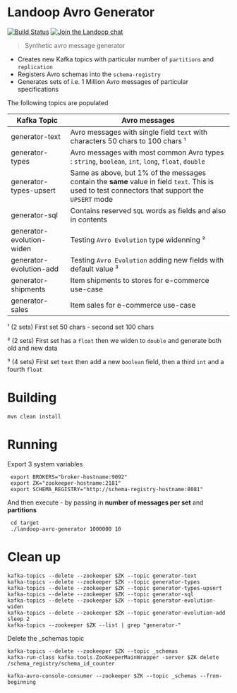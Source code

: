# Landoop Avro Generator
[![Build Status](https://jenkins.landoop.com/buildStatus/icon?job=Avro-Generator&.png)](https://jenkins.landoop.com/job/Avro-Generator)
[![Join the Landoop chat](https://badges.gitter.im/Join%20Chat.svg)](https://gitter.im/Landoop/support)

> Synthetic avro message generator

* Creates new Kafka topics with particular number of `partitions` and `replication`
* Registers Avro schemas into the `schema-registry`
* Generates sets of i.e. 1 Million Avro messages of particular specifications

The following topics are populated

Kafka Topic               | Avro messages
------------------------- | ------------------------------------------------------------------------------
generator-text            | Avro messages with single field `text` with characters 50 chars to 100 chars ¹
generator-types           | Avro messages with most common Avro types : `string`, `boolean`, `int`, `long`, `float`, `double`
generator-types-upsert    | Same as above, but 1% of the messages contain the **same** value in field `text`. This is used to test connectors that support the `UPSERT` mode
generator-sql             | Contains reserved `SQL` words as fields and also in contents
generator-evolution-widen | Testing `Avro Evolution` type widenning ²
generator-evolution-add   | Testing `Avro Evolution` adding new fields with default value ³
generator-shipments       | Item shipments to stores for e-commerce use-case
generator-sales           | Item sales for e-commerce use-case

¹ (2 sets) First set 50 chars - second set 100 chars

² (2 sets) First set has a `float` then we widen to `double` and generate both old and new data

³  (4 sets) First set `text` then add a new `boolean` field, then a third `int` and a fourth `float`

# Building

    mvn clean install

# Running

Export 3 system variables

     export BROKERS="broker-hostname:9092"
     export ZK="zookeeper-hostname:2181"
     export SCHEMA_REGISTRY="http://schema-registry-hostname:8081"

And then execute - by passing in **number of messages per set** and **partitions**

     cd target
     ./landoop-avro-generator 1000000 10

# Clean up

    kafka-topics --delete --zookeeper $ZK --topic generator-text
    kafka-topics --delete --zookeeper $ZK --topic generator-types
    kafka-topics --delete --zookeeper $ZK --topic generator-types-upsert
    kafka-topics --delete --zookeeper $ZK --topic generator-sql
    kafka-topics --delete --zookeeper $ZK --topic generator-evolution-widen
    kafka-topics --delete --zookeeper $ZK --topic generator-evolution-add
    sleep 2
    kafka-topics --zookeeper $ZK --list | grep "generator-"

Delete the _schemas topic

    kafka-topics --delete --zookeeper $ZK --topic _schemas
    kafka-run-class kafka.tools.ZooKeeperMainWrapper -server $ZK delete /schema_registry/schema_id_counter

    kafka-avro-console-consumer --zookeeper $ZK --topic _schemas --from-beginning
